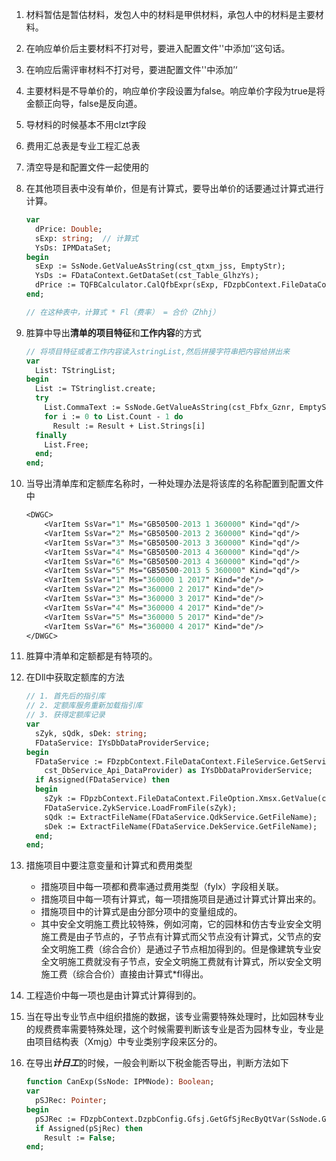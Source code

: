 1. 材料暂估是暂估材料，发包人中的材料是甲供材料，承包人中的材料是主要材料。

2. 在响应单价后主要材料不打对号，要进入配置文件'<commandOpt>'中添加’<Item Name="XyZycl" Value="1"/>‘这句话。

3. 在响应后需评审材料不打对号，要进配置文件'<commandOpt>'中添加’<Item Name="XyZbyqcl" Value="1"/>‘

4. 主要材料是不导单价的，响应单价字段设置为false。响应单价字段为true是将金额正向导，false是反向道。

5. 导材料的时候基本不用clzt字段

6. 费用汇总表是专业工程汇总表

7. 清空导是和配置文件一起使用的

8. 在其他项目表中没有单价，但是有计算式，要导出单价的话要通过计算式进行计算。

   ```pascal
   var
     dPrice: Double;
     sExp: string;  // 计算式
     YsDs: IPMDataSet;
   begin
     sExp := SsNode.GetValueAsString(cst_qtxm_jss, EmptyStr);
     YsDs := FDataContext.GetDataSet(cst_Table_GlhzYs);
     dPrice := TQFBCalculator.CalQfbExpr(sExp, FDzpbContext.FileDataContext, FDataContext, YsDs);
   end;
   
   // 在这种表中，计算式 * Fl（费率） = 合价（Zhhj）
   ```

9. 胜算中导出**清单的项目特征**和**工作内容**的方式

   ```pascal
   // 将项目特征或者工作内容读入stringList,然后拼接字符串把内容给拼出来
   var
     List: TStringList;
   begin
     List := TStringlist.create;
     try
       List.CommaText := SsNode.GetValueAsString(cst_Fbfx_Gznr, EmptyStr);
       for i := 0 to List.Count - 1 do
         Result := Result + List.Strings[i]
     finally
       List.Free;
     end;
   end;
   ```

10. 当导出清单库和定额库名称时，一种处理办法是将该库的名称配置到配置文件中

    ```pascal
    <DWGC>
    	<VarItem SsVar="1" Ms="GB50500-2013 1 360000" Kind="qd"/>
    	<VarItem SsVar="2" Ms="GB50500-2013 2 360000" Kind="qd"/>
    	<VarItem SsVar="3" Ms="GB50500-2013 3 360000" Kind="qd"/>
    	<VarItem SsVar="4" Ms="GB50500-2013 4 360000" Kind="qd"/>
    	<VarItem SsVar="6" Ms="GB50500-2013 4 360000" Kind="qd"/>
    	<VarItem SsVar="5" Ms="GB50500-2013 5 360000" Kind="qd"/>
    	<VarItem SsVar="1" Ms="360000 1 2017" Kind="de"/>
    	<VarItem SsVar="2" Ms="360000 2 2017" Kind="de"/>
    	<VarItem SsVar="3" Ms="360000 3 2017" Kind="de"/>
    	<VarItem SsVar="4" Ms="360000 4 2017" Kind="de"/>
    	<VarItem SsVar="5" Ms="360000 5 2017" Kind="de"/>
    	<VarItem SsVar="6" Ms="360000 4 2017" Kind="de"/>
    </DWGC>
    ```

11. 胜算中清单和定额都是有特项的。

12. 在Dll中获取定额库的方法

    ```pascal
    // 1. 首先后的指引库
    // 2. 定额库服务重新加载指引库
    // 3. 获得定额库记录
    var
      sZyk, sQdk, sDek: string;
      FDataService: IYsDbDataProviderService;
    begin
      FDataService := FDzpbContext.FileDataContext.FileService.GetService(
        cst_DbService_Api_DataProvider) as IYsDbDataProviderService;
      if Assigned(FDataService) then
      begin
        sZyk := FDpzbContext.FileDataContext.FileOption.Xmsx.GetValue(cst_Xmsx_Key_ZykFile);
        FDataService.ZykService.LoadFromFile(sZyk);
        sQdk := ExtractFileName(FDataService.QdkService.GetFileName);
        sDek := ExtractFileName(FDataService.DekService.GetFileName);
      end;
    end;
    ```

13. 措施项目中要注意变量和计算式和费用类型

    * 措施项目中每一项都和费率通过费用类型（fylx）字段相关联。
    * 措施项目中每一项有计算式，每一项措施项目是通过计算式计算出来的。
    * 措施项目中的计算式是由分部分项中的变量组成的。
    * 其中安全文明施工费比较特殊，例如河南，它的园林和仿古专业安全文明施工费是由子节点的，子节点有计算式而父节点没有计算式，父节点的安全文明施工费（综合合价）是通过子节点相加得到的。但是像建筑专业安全文明施工费就没有子节点，安全文明施工费就有计算式，所以安全文明施工费（综合合价）直接由计算式*fl得出。

14. 工程造价中每一项也是由计算式计算得到的。

15. 当在导出专业节点中组织措施的数据，该专业需要特殊处理时，比如园林专业的规费费率需要特殊处理，这个时候需要判断该专业是否为园林专业，专业是由项目结构表（Xmjg）中专业类别字段来区分的。

16. 在导出***计日工***的时候，一般会判断以下税金能否导出，判断方法如下

    ```pascal
    function CanExp(SsNode: IPMNode): Boolean;
    var
      pSJRec: Pointer;
    begin
      pSJRec := FDzpbContext.DzpbConfig.Gfsj.GetGfSjRecByQtVar(SsNode.GetValueAsString(cst_qtxm_bl, EmptyStr));
      if Assigned(pSjRec) then
      	Result := False;
    end;
    ```

    

    